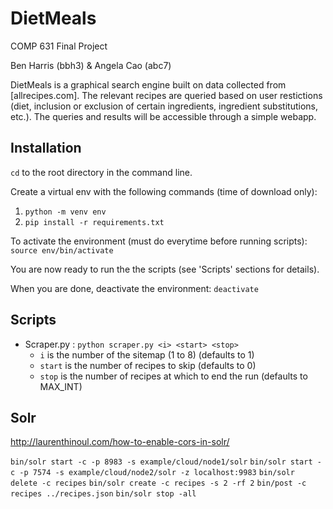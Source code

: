 # DietMeals

COMP 631 Final Project

Ben Harris (bbh3) & Angela Cao (abc7)

DietMeals is a graphical search engine built on data collected from [allrecipes.com]. The relevant recipes are queried based on user restictions (diet, inclusion or exclusion of certain ingredients, ingredient substitutions, etc.). The queries and results will be accessible through a simple webapp.


## Installation

`cd` to the root directory in the command line.

Create a virtual env with the following commands (time of download only):

1. `python -m venv env`
1. `pip install -r requirements.txt`

To activate the environment (must do everytime before running scripts): `source env/bin/activate`

You are now ready to run the the scripts (see 'Scripts' sections for details).

When you are done, deactivate the environment: `deactivate`

## Scripts 

- Scraper.py : `python scraper.py <i> <start> <stop>` 
    - `i` is the number of the sitemap (1 to 8) (defaults to 1)
    - `start` is the number of recipes to skip (defaults to 0)
    - `stop` is the number of recipes at which to end the run (defaults to MAX_INT)


## Solr

http://laurenthinoul.com/how-to-enable-cors-in-solr/

`bin/solr start -c -p 8983 -s example/cloud/node1/solr`
`bin/solr start -c -p 7574 -s example/cloud/node2/solr -z localhost:9983`
`bin/solr delete -c recipes`
`bin/solr create -c recipes -s 2 -rf 2`
`bin/post -c recipes ../recipes.json`
`bin/solr stop -all`


